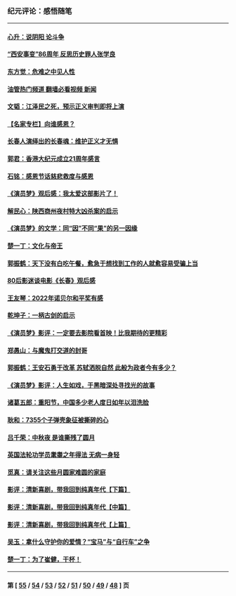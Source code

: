 ### 纪元评论：感悟随笔
---
#### [心升：说阴阳 论斗争](../../pages/nsc1035/n13885189.md?12220330) 
#### [“西安事变”86周年 反思历史罪人张学良](../../pages/nsc1035/n13882019.md?12220330) 
#### [东方觉：危难之中见人性](../../pages/nsc1035/n13881549.md?12220330) 
#### [油管热门频道 翻墙必看视频 新闻](ok?12220330)
#### [文韬：江泽民之死，预示正义审判即将上演](../../pages/nsc1035/n13877698.md?12220330) 
#### [【名家专栏】向谁感恩？](../../pages/nsc1035/n13873797.md?12220330) 
#### [长春人演绎出的长春魂：维护正义才无惧](../../pages/nsc1035/n13871764.md?12220330) 
#### [郭君：香港大纪元成立21周年感言](../../pages/nsc1035/n13871269.md?12220330) 
#### [石铭：感恩节话慈悲救度与感恩](../../pages/nsc1035/n13869863.md?12220330) 
#### [《演员梦》观后感：我太爱这部影片了！](../../pages/nsc1035/n13866783.md?12220330) 
#### [解民心：陕西商州夜村特大凶杀案的启示](../../pages/nsc1035/n13865339.md?12220330) 
#### [《演员梦》的文学：同“因”不同“果”的另一因缘](../../pages/nsc1035/n13863930.md?12220330) 
#### [楚一丁：文化与帝王](../../pages/nsc1035/n13863143.md?12220330) 
#### [郭振鹤：天下没有白吃午餐，愈急于想找到工作的人就愈容易受骗上当](../../pages/nsc1035/n13860772.md?12220330) 
#### [80后影迷谈电影《长春》观后感](../../pages/nsc1035/n13852708.md?12220330) 
#### [王友琴：2022年诺贝尔和平奖有感](../../pages/nsc1035/n13848079.md?12220330) 
#### [乾坤子：一柄古剑的启示](../../pages/nsc1035/n13841954.md?12220330) 
#### [《演员梦》影评：一定要去影院看首映！比我期待的更精彩](../../pages/nsc1035/n13840865.md?12220330) 
#### [郑愚山：与魔鬼打交道的封哥](../../pages/nsc1035/n13840314.md?12220330) 
#### [郭振鹤：王安石勇于改革 苏轼洒脱自然 此般为政者今有多少？](../../pages/nsc1035/n13836901.md?12220330) 
#### [《演员梦》影评：人生如戏，于黑暗深处寻找光的故事](../../pages/nsc1035/n13832182.md?12220330) 
#### [诸葛五郎：重阳节，中国多少老人度日如年以泪洗脸](../../pages/nsc1035/n13831696.md?12220330) 
#### [耿和：7355个子弹壳象征被撕碎的心](../../pages/nsc1035/n13830612.md?12220330) 
#### [吕千荣：中秋夜 是谁撕残了圆月](../../pages/nsc1035/n13824365.md?12220330) 
#### [英国法轮功学员耄耋之年得法 无病一身轻](../../pages/nsc1035/n13821415.md?12220330) 
#### [觅真：请关注这些月圆家难圆的家庭](../../pages/nsc1035/n13817374.md?12220330) 
#### [影评：清新喜剧，带我回到纯真年代【下篇】](../../pages/nsc1035/n13806698.md?12220330) 
#### [影评：清新喜剧，带我回到纯真年代【中篇】](../../pages/nsc1035/n13806120.md?12220330) 
#### [影评：清新喜剧，带我回到纯真年代【上篇】](../../pages/nsc1035/n13805467.md?12220330) 
#### [吴玉：拿什么守护你的爱情？“宝马”与“自行车”之争](../../pages/nsc1035/n13804482.md?12220330) 
#### [楚一丁：为了崔健，干杯！](../../pages/nsc1035/n13802006.md?12220330) 

---
#### 第 [ [55](./55.md?12220330) / [54](./54.md?12220330) / [53](./53.md?12220330) / [52](./52.md?12220330) / [51](./51.md?12220330) / [50](./50.md?12220330) / [49](./49.md?12220330) / [48](./48.md?12220330) ] 页
